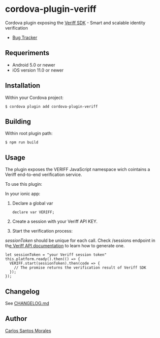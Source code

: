 # cordova-plugin-veriff

Cordova plugin exposing the [Veriff SDK](https://www.veriff.com/) - Smart and scalable identity verification


- [Bug Tracker](https://github.com/CSantosM/cordova-plugin-veriff/issues)


## Requeriments
- Android 5.0 or newer
-  iOS version 11.0 or newer
## Installation

Within your Cordova project:

`$ cordova plugin add cordova-plugin-veriff`


## Building

Within root plugin path:

`$ npm run build`

## Usage

The plugin exposes the VERIFF JavaScript namespace wich cointains a Veriff end-to-end verification service.

To use this plugin:

In your ionic app:

1. Declare a global var

    `declare var VERIFF;`

2. Create a session with your Veriff API KEY.


2. Start the verification process:

*sessionToken* should be unique for each call. Check /sessions endpoint in th[e Veriff API documentation](https://developers.veriff.com/#sessions) to learn how to generate one.

    let sessionToken = "your Veriff session token"
    this.platform.ready().then(() => {
      VERIFF.start(sessionToken).then(code => {
        // The promise returns the verification result of Veriff SDK
      });
    });

## Changelog

See [CHANGELOG.md](CHANGELOG.md)

## Author

[Carlos Santos Morales](https://www.linkedin.com/in/csantosm/)
